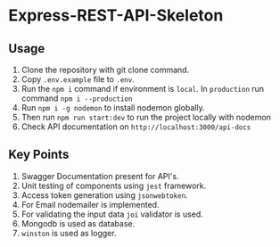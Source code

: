 # Express-REST-API-Skeleton

## Usage
1. Clone the repository with git clone command.
2. Copy ```.env.example``` file to ```.env```.
3. Run the ```npm i``` command if environment is ```local```.
   In ```production``` run command ```npm i --production```
4. Run ```npm i -g nodemon``` to install nodemon globally.
5. Then run ```npm run start:dev``` to run the project locally with nodemon
6. Check API documentation on ```http://localhost:3000/api-docs```
   
## Key Points
1. Swagger Documentation present for API's.
2. Unit testing of components using ```jest``` framework.
3. Access token generation using ```jsonwebtoken```.
4. For Email nodemailer is implemented.
5. For validating the input data ```joi``` validator is used.
6. Mongodb is used as database.
7. ```winston``` is used as logger.